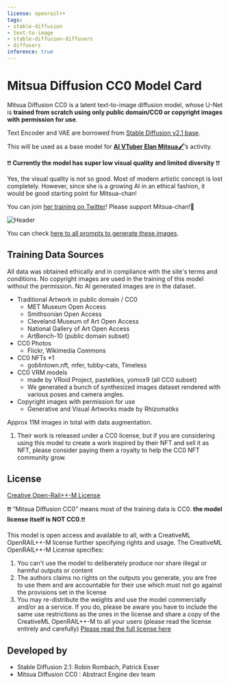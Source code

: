 ```yaml
---
license: openrail++
tags:
- stable-diffusion
- text-to-image
- stable-diffusion-diffusers
- diffusers
inference: true
---
```

# Mitsua Diffusion CC0 Model Card
Mitsua Diffusion CC0 is a latent text-to-image diffusion model, whose U-Net is **trained from scratch using only public domain/CC0 or copyright images with permission for use**. 

Text Encoder and VAE are borrowed from [Stable Diffusion v2.1 base](https://huggingface.co/stabilityai/stable-diffusion-2-1-base/). 

This will be used as a base model for [**AI VTuber Elan Mitsua🖌️**](https://elanmitsua.com/)’s activity. 

❗❗ **Currently the model has super low visual quality and limited diversity** ❗❗

Yes, the visual quality is not so good. Most of modern artistic concept is lost completely. However, since she is a growing AI in an ethical fashion, it would be good starting point for Mitsua-chan!

You can join [her training on Twitter](https://twitter.com/elanmitsua)! Please support Mitsua-chan!🎉 

![Header](https://huggingface.co/Mitsua/mitsua-diffusion-cc0/resolve/main/images/mitsua_cc0_works.webp)

You can check [here to all prompts to generate these images](https://huggingface.co/Mitsua/mitsua-diffusion-cc0/resolve/main/images/mitsua_cc0_works_prompts.csv).

## Training Data Sources
All data was obtained ethically and in compliance with the site's terms and conditions. 
No copyright images are used in the training of this model without the permission. 
No AI generated images are in the dataset. 

- Traditional Artwork in public domain / CC0
  - MET Museum Open Access
  - Smithsonian Open Access
  - Cleveland Museum of Art Open Access
  - National Gallery of Art Open Access
  - ArtBench-10 (public domain subset)
- CC0 Photos
  - Flickr, Wikimedia Commons
- CC0 NFTs *1
  - goblintown.nft, mfer, tubby-cats, Timeless
- CC0 VRM models
  - made by VRoid Project, pastelkies, yomox9 (all CC0 subset)
  - We generated a bunch of synthesized images dataset rendered with various poses and camera angles.
- Copyright images with permission for use
  - Generative and Visual Artworks made by Rhizomatiks

Approx 11M images in total with data augmentation.

1. Their work is released under a CC0 license, but if you are considering using this model to create a work inspired by their NFT and sell it as NFT, please consider paying them a royalty to help the CC0 NFT community grow.

## License
[Creative Open-Rail++-M License](https://huggingface.co/stabilityai/stable-diffusion-2/blob/main/LICENSE-MODEL)

❗❗ “Mitsua Diffusion CC0” means most of the training data is CC0. **the model license itself is NOT CC0**.❗❗

This model is open access and available to all, with a CreativeML OpenRAIL++-M license further specifying rights and usage. The CreativeML OpenRAIL++-M License specifies:

1. You can't use the model to deliberately produce nor share illegal or harmful outputs or content
2. The authors claims no rights on the outputs you generate, you are free to use them and are accountable for their use which must not go against the provisions set in the license
3. You may re-distribute the weights and use the model commercially and/or as a service. If you do, please be aware you have to include the same use restrictions as the ones in the license and share a copy of the CreativeML OpenRAIL++-M to all your users (please read the license entirely and carefully) [Please read the full license here](https://huggingface.co/stabilityai/stable-diffusion-2/blob/main/LICENSE-MODEL)

## Developed by
- Stable Diffusion 2.1: Robin Rombach, Patrick Esser
- Mitsua Diffusion CC0 : Abstract Engine dev team
